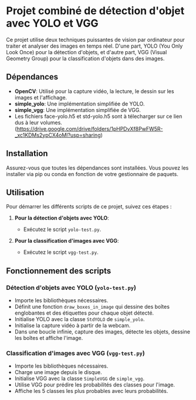 # Projet combiné de détection d'objet avec YOLO et VGG

Ce projet utilise deux techniques puissantes de vision par ordinateur pour traiter et analyser des images en temps réel. D'une part, YOLO (You Only Look Once) pour la détection d'objets, et d'autre part, VGG (Visual Geometry Group) pour la classification d'objets dans des images.

## Dépendances

- **OpenCV**: Utilisé pour la capture vidéo, la lecture, le dessin sur les images et l'affichage.
- **simple_yolo**: Une implémentation simplifiée de YOLO.
- **simple_vgg**: Une implémentation simplifiée de VGG.
- Les fichiers face-yolo.h5 et std-yolo.h5 sont à télecharger sur ce lien dus à leur volumes. (https://drive.google.com/drive/folders/1pHPDvXf8PwFW5R-_xc1KDMs2ypCX4oMl?usp=sharing)  

## Installation

Assurez-vous que toutes les dépendances sont installées. Vous pouvez les installer via pip ou conda en fonction de votre gestionnaire de paquets.

## Utilisation

Pour démarrer les différents scripts de ce projet, suivez ces étapes :

1. **Pour la détection d'objets avec YOLO**:
   - Exécutez le script `yolo-test.py`.

2. **Pour la classification d'images avec VGG**:
   - Exécutez le script `vgg-test.py`.

## Fonctionnement des scripts

### Détection d'objets avec YOLO (`yolo-test.py`)

- Importe les bibliothèques nécessaires.
- Définit une fonction `draw_boxes_in_image` qui dessine des boîtes englobantes et des étiquettes pour chaque objet détecté.
- Initialise YOLO avec la classe `StdYOLO` de `simple_yolo`.
- Initialise la capture vidéo à partir de la webcam.
- Dans une boucle infinie, capture des images, détecte les objets, dessine les boîtes et affiche l'image.

### Classification d'images avec VGG (`vgg-test.py`)

- Importe les bibliothèques nécessaires.
- Charge une image depuis le disque.
- Initialise VGG avec la classe `SimpleVGG` de `simple_vgg`.
- Utilise VGG pour prédire les probabilités des classes pour l'image.
- Affiche les 5 classes les plus probables avec leurs probabilités.
